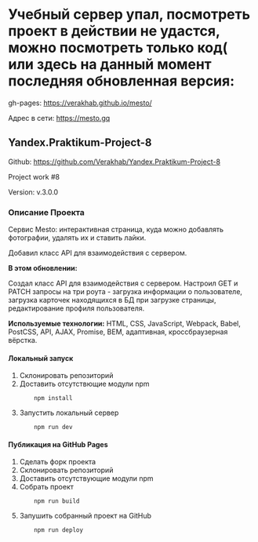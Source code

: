 # Учебный сервер упал, посмотреть проект в действии не удастся, можно посмотреть только код( или здесь на данный момент последняя обновленная версия:

gh-pages: https://verakhab.github.io/mesto/

Адрес в сети: https://mesto.gq

## Yandex.Praktikum-Project-8

Github: https://github.com/Verakhab/Yandex.Praktikum-Project-8

Project work #8

Version: v.3.0.0

### Описание Проекта

Сервис Mesto: интерактивная страница, куда можно добавлять фотографии, удалять их и ставить лайки.

Добавил класс API для взаимодействия с сервером.

__В этом обновлении:__

Создал класс API для взаимодействия с сервером. Настроил GET и PATCH запросы на три роута - загрузка информации о пользователе, загрузка карточек находящихся в БД при загрузке страницы, редактирование профиля пользователя.
 
__Используемые технологии:__ HTML, CSS, JavaScript, Webpack, Babel, PostCSS, API, AJAX, Promise, BEM, адаптивная, кроссбраузерная вёрстка.

#### Локальный запуск
1. Склонировать репозиторий
2. Доставить отсутствющие модули npm
    ```
        npm install
    ```
3. Запустить локальный сервер
    ```
        npm run dev
    ```

#### Публикация на GitHub Pages
1. Сделать форк проекта
2. Склонировать репозиторий
3. Доставить отсутствующие модули npm
4. Собрать проект
    ```
        npm run build
    ```
5. Запушить собранный проект на GitHub
    ```
        npm run deploy
    ```